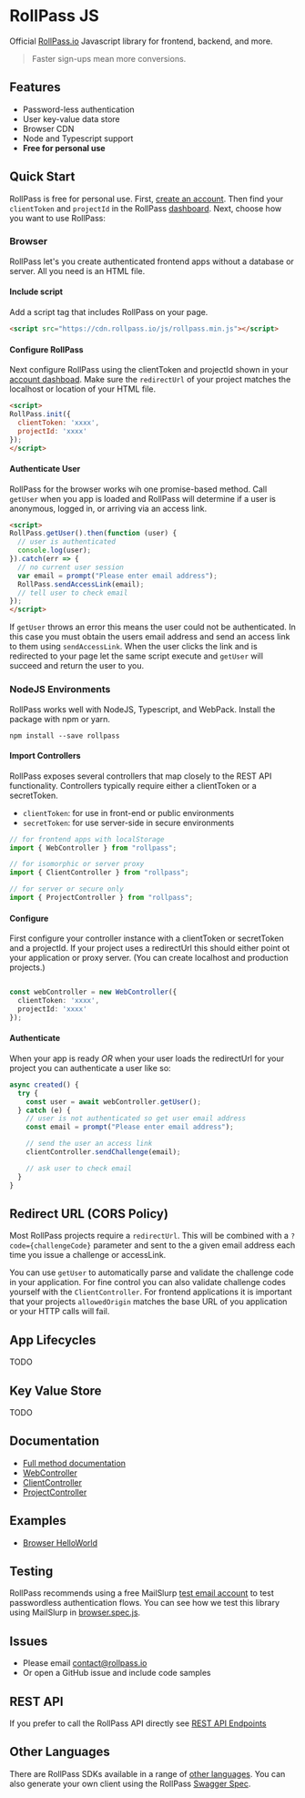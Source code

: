 # RollPass JS

Official [RollPass.io](https://rollpass.io) Javascript library for frontend, backend, and more.

> Faster sign-ups mean more conversions.

## Features
- Password-less authentication
- User key-value data store
- Browser CDN
- Node and Typescript support
- **Free for personal use**

## Quick Start
RollPass is free for personal use. First, [create an account](https://rollpass.io/sign-up). Then find your 
`clientToken` and `projectId` in the RollPass [dashboard](https://rollpass.io/dashboard). Next, choose how you want to use RollPass:

### Browser
RollPass let's you create authenticated frontend apps without a database or server. All you need is an HTML file.

#### Include script
Add a script tag that includes RollPass on your page.

```html
<script src="https://cdn.rollpass.io/js/rollpass.min.js"></script>
```

#### Configure RollPass
Next configure RollPass using the clientToken and projectId shown in your [account dashboad](https://rollpass.io/dashboard).
Make sure the `redirectUrl` of your project matches the localhost or location of your HTML file.

```html
<script>
RollPass.init({
  clientToken: 'xxxx',
  projectId: 'xxxx'
});
</script>
```

#### Authenticate User
RollPass for the browser works wih one promise-based method. Call `getUser` when you app is loaded and RollPass will determine if a user is anonymous, logged in, or arriving via an access link. 

```html
<script>
RollPass.getUser().then(function (user) {
  // user is authenticated
  console.log(user);
}).catch(err => {
  // no current user session
  var email = prompt("Please enter email address");
  RollPass.sendAccessLink(email);
  // tell user to check email
});
</script>
```

If `getUser` throws an error this means the user could not be authenticated. In this case you must obtain the users email address and send an access link to them using `sendAccessLink`. When the user clicks the link and is redirected to your page let the same script execute and `getUser` will succeed and return the user to you. 

### NodeJS Environments
RollPass works well with NodeJS, Typescript, and WebPack. Install the package with npm or yarn.

`npm install --save rollpass`

#### Import Controllers
RollPass exposes several controllers that map closely to the REST API functionality. Controllers typically require either a clientToken or a secretToken.

- `clientToken`: for use in front-end or public environments
- `secretToken`: for use server-side in secure environments

```typescript
// for frontend apps with localStorage
import { WebController } from "rollpass";

// for isomorphic or server proxy
import { ClientController } from "rollpass";

// for server or secure only
import { ProjectController } from "rollpass";

```

#### Configure
First configure your controller instance with a clientToken or secretToken and a projectId. If your project uses a redirectUrl this should either point ot your application or proxy server. (You can create localhost and production projects.)

```typescript

const webController = new WebController({
  clientToken: 'xxxx',
  projectId: 'xxxx'
});
```

#### Authenticate 
When your app is ready *OR* when your user loads the redirectUrl for your project you can authenticate a user like so:

```typescript
async created() {
  try {
    const user = await webController.getUser();
  } catch (e) {
    // user is not authenticated so get user email address
    const email = prompt("Please enter email address");

    // send the user an access link
    clientController.sendChallenge(email);

    // ask user to check email 
  }
}
```

## Redirect URL (CORS Policy)
Most RollPass projects require a `redirectUrl`. This will be combined with a `?code={challengeCode}` parameter and sent to the a given email address each time you issue a challenge or accessLink. 

You can use `getUser` to automatically parse and validate the challenge code in your application. For fine control you can also validate challenge codes yourself with the `ClientController`. For frontend applications it is important that your projects `allowedOrigin` matches the base URL of you application or your HTTP calls will fail.

## App Lifecycles
TODO

## Key Value Store
TODO

## Documentation

- [Full method documentation](./docs/README.md)
- [WebController](./docs/classes/webcontroller.md)
- [ClientController](./docs/classes/clientcontroller.md)
- [ProjectController](./docs/classes/projectcontroller.md)

## Examples

- [Browser HelloWorld](./static/index.html)

## Testing
RollPass recommends using a free MailSlurp [test email account](https://www.mailslurp.com) to test passwordless authentication flows.
You can see how we test this library using MailSlurp in [browser.spec.js](./integration/wdio/browser.spec.js).

## Issues

- Please email [contact@rollpass.io](mailto:contact@rollpass.io)
- Or open a GitHub issue and include code samples

## REST API
If you prefer to call the RollPass API directly see [REST API Endpoints](https://api.rollpass.io/docs)

## Other Languages
There are RollPass SDKs available in a range of [other languages](https://rollpass.io/install). You can also generate your own client
using the RollPass [Swagger Spec](https://api.rollpass.io/spec).

